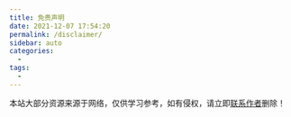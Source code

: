 ```yaml
---
title: 免责声明
date: 2021-12-07 17:54:20
permalink: /disclaimer/
sidebar: auto
categories:
  -
tags:
  -
---
```


本站大部分资源来源于网络，仅供学习参考，如有侵权，请立即[联系作者](/about/)删除！
